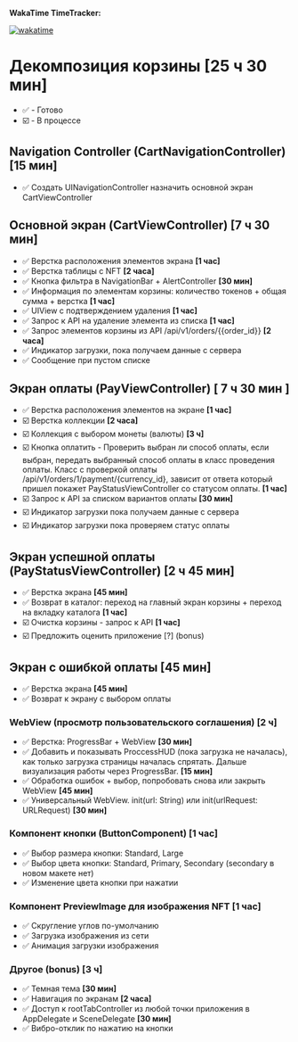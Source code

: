 **WakaTime TimeTracker:** 

[![wakatime](https://wakatime.com/badge/user/508ba676-28fa-4f31-8af8-1dbd84610dad/project/a04f151d-87ff-47ae-98ac-ced30f564733.svg)](https://wakatime.com/badge/user/508ba676-28fa-4f31-8af8-1dbd84610dad/project/a04f151d-87ff-47ae-98ac-ced30f564733)

# Декомпозиция корзины [25 ч 30 мин]
- ✅ - Готово
- ☑️ - В процессе

## Navigation Controller (CartNavigationController) [15 мин]
- ✅ Создать UINavigationController назначить основной экран CartViewController

## Основной экран (CartViewController) [7 ч 30 мин]

- ✅ Верстка расположения элементов экрана **[1 час]**
- ✅ Верстка таблицы с NFT **[2 часа]**
- ✅ Кнопка фильтра в NavigationBar + AlertController **[30 мин]**
- ✅ Информация по элементам корзины: количество токенов + общая сумма + верстка **[1 час]**
- ✅ UIView с подтверждением удаления **[1 час]**
- ✅ Запрос к API на удаление элемента из списка **[1 час]**
- ✅ Запрос элементов корзины из API /api/v1/orders/{{order_id}} **[2 часа]**
- ✅ Индикатор загрузки, пока получаем данные с сервера 
- ✅ Сообщение при пустом списке

## Экран оплаты (PayViewController) [ 7 ч 30 мин ]
- ✅ Верстка расположения элементов на экране **[1 час]**
- ☑️ Верстка коллекции **[2 часа]**
- ☑️ Коллекция с выбором монеты (валюты) **[3 ч]**
- ☑️ Кнопка оплатить - Проверить выбран ли способ оплаты, если выбран, передать выбранный способ оплаты в класс проведения оплаты. Класс с проверкой оплаты /api/v1/orders/1/payment/{currency_id}, зависит от ответа который пришел покажет PayStatusViewController со статусом оплаты. **[1 час]**
- ☑️ Запрос к API за списком вариантов оплаты **[30 мин]**
- ☑️ Индикатор загрузки пока получаем данные с сервера
- ☑️ Индикатор загрузки пока проверяем статус оплаты

## Экран успешной оплаты (PayStatusViewController) [2 ч 45 мин]
- ✅ Верстка экрана **[45 мин]**
- ✅ Возврат в каталог: переход на главный экран корзины + переход на вкладку каталога  **[1 час]**
- ☑️ Очистка корзины - запрос к API **[1 час]**
- ☑️ Предложить оценить приложение [?] (bonus)

## Экран с ошибкой оплаты [45 мин]
- ✅ Верстка экрана **[45 мин]**
- ✅ Возврат к экрану с выбором оплаты

### WebView (просмотр пользовательского соглашения) [2 ч]
- ✅ Верстка: ProgressBar + WebView **[30 мин]**
- ✅ Добавить и показывать ProccessHUD (пока загрузка не началась), как только загрузка страницы началась спрятать. Дальше визуализация работы через ProgressBar. **[15 мин]**
- ✅ Обработка ошибок + выбор, попробовать снова или закрыть WebView **[45 мин]**
- ✅ Универсальный WebView. init(url: String) или init(urlRequest: URLRequest) **[30 мин]**

### Компонент кнопки (ButtonComponent) [1 час]
- ✅ Выбор размера кнопки: Standard, Large
- ✅ Выбор цвета кнопки: Standard, Primary, Secondary (secondary в новом макете нет)
- ✅ Изменение цвета кнопки при нажатии

### Компонент PreviewImage для изображения NFT [1 час]
- ✅ Скругление углов по-умолчанию
- ✅ Загрузка изображения из сети
- ✅ Анимация загрузки изображения

### Другое (bonus) [3 ч]
- ✅ Темная тема **[30 мин]** 
- ✅ Навигация по экранам **[2 часа]**
- ✅ Доступ к rootTabController из любой точки приложения в AppDelegate и SceneDelegate **[30 мин]**
- ✅ Вибро-отклик по нажатию на кнопки
